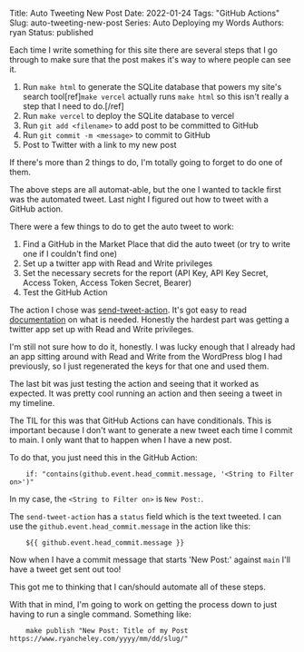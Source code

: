 Title: Auto Tweeting New Post
Date: 2022-01-24
Tags: "GitHub Actions"
Slug: auto-tweeting-new-post
Series: Auto Deploying my Words
Authors: ryan
Status: published

Each time I write something for this site there are several steps that I go through to make sure that the post makes it's way to where people can see it.

1. Run `make html` to generate the SQLite database that powers my site's search tool[ref]`make vercel` actually runs `make html` so this isn't really a step that I need to do.[/ref]
2. Run `make vercel` to deploy the SQLite database to vercel
3. Run `git add <filename>` to add post to be committed to GitHub
4. Run `git commit -m <message>` to commit to GitHub
5. Post to Twitter with a link to my new post

If there's more than 2 things to do, I'm totally going to forget to do one of them.

The above steps are all automat-able, but the one I wanted to tackle first was the automated tweet. Last night I figured out how to tweet with a GitHub action.

There were a few things to do to get the auto tweet to work:

1. Find a GitHub in the Market Place that did the auto tweet (or try to write one if I couldn't find one)
2. Set up a twitter app with Read and Write privileges
3. Set the necessary secrets for the report (API Key, API Key Secret, Access Token, Access Token Secret, Bearer)
4. Test the GitHub Action

The action I chose was [send-tweet-action](https://github.com/ethomson/send-tweet-action). It's got easy to read [documentation](https://github.com/ethomson/send-tweet-action/blob/main/README.md) on what is needed. Honestly the hardest part was getting a twitter app set up with Read and Write privileges.

I'm still not sure how to do it, honestly. I was lucky enough that I already had an app sitting around with Read and Write from the WordPress blog I had previously, so I just regenerated the keys for that one and used them.

The last bit was just testing the action and seeing that it worked as expected. It was pretty cool running an action and then seeing a tweet in my timeline.

The TIL for this was that GitHub Actions can have conditionals. This is important because I don't want to generate a new tweet each time I commit to main. I only want that to happen when I have a new post.

To do that, you just need this in the GitHub Action:

```
    if: "contains(github.event.head_commit.message, '<String to Filter on>')"
```

In my case, the `<String to Filter on>` is `New Post:`.

The `send-tweet-action` has a `status` field which is the text tweeted. I can use the `github.event.head_commit.message` in the action like this:

```
    ${{ github.event.head_commit.message }}
```

Now when I have a commit message that starts 'New Post:' against `main` I'll have a tweet get sent out too!

This got me to thinking that I can/should automate all of these steps.

With that in mind, I'm going to work on getting the process down to just having to run a single command. Something like:

```
    make publish "New Post: Title of my Post https://www.ryancheley.com/yyyy/mm/dd/slug/"
```
